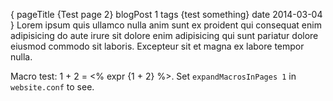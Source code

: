 {
    pageTitle {Test page 2}
    blogPost 1
    tags {test something}
    date 2014-03-04
}
Lorem ipsum quis ullamco nulla anim sunt ex proident qui consequat enim adipisicing do aute irure sit dolore enim adipisicing qui sunt pariatur dolore eiusmod commodo sit laboris. Excepteur sit et magna ex labore tempor nulla.

<!--more-->

Macro test: 1 + 2 = <% expr {1 + 2} %>. Set `expandMacrosInPages 1` in `website.conf` to see.
